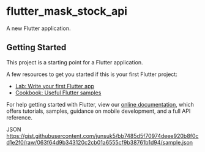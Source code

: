 # flutter_mask_stock_api

A new Flutter application.

## Getting Started

This project is a starting point for a Flutter application.

A few resources to get you started if this is your first Flutter project:

- [Lab: Write your first Flutter app](https://flutter.dev/docs/get-started/codelab)
- [Cookbook: Useful Flutter samples](https://flutter.dev/docs/cookbook)

For help getting started with Flutter, view our
[online documentation](https://flutter.dev/docs), which offers tutorials,
samples, guidance on mobile development, and a full API reference.


JSON 
https://gist.githubusercontent.com/junsuk5/bb7485d5f70974deee920b8f0cd1e2f0/raw/063f64d9b343120c2cb01a6555cf9b38761b1d94/sample.json

